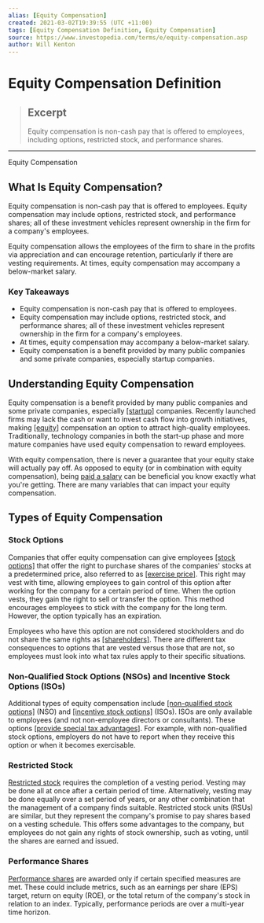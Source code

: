 ```yaml
---
alias: [Equity Compensation]
created: 2021-03-02T19:39:55 (UTC +11:00)
tags: [Equity Compensation Definition, Equity Compensation]
source: https://www.investopedia.com/terms/e/equity-compensation.asp
author: Will Kenton
---
```


# Equity Compensation Definition

> ## Excerpt
> Equity compensation is non-cash pay that is offered to employees, including options, restricted stock, and performance shares.

---

Equity Compensation
## What Is Equity Compensation?

Equity compensation is non-cash pay that is offered to employees. Equity compensation may include options, restricted stock, and performance shares; all of these investment vehicles represent ownership in the firm for a company's employees.

Equity compensation allows the employees of the firm to share in the profits via appreciation and can encourage retention, particularly if there are vesting requirements. At times, equity compensation may accompany a below-market salary.

### Key Takeaways

-   Equity compensation is non-cash pay that is offered to employees.
-   Equity compensation may include options, restricted stock, and performance shares; all of these investment vehicles represent ownership in the firm for a company's employees.
-   At times, equity compensation may accompany a below-market salary.
-   Equity compensation is a benefit provided by many public companies and some private companies, especially startup companies.

## Understanding Equity Compensation

Equity compensation is a benefit provided by many public companies and some private companies, especially [[startup]](https://www.investopedia.com/terms/s/startup.asp) companies. Recently launched firms may lack the cash or want to invest cash flow into growth initiatives, making [[equity]](https://www.investopedia.com/terms/e/equity.asp) compensation an option to attract high-quality employees. Traditionally, technology companies in both the start-up phase and more mature companies have used equity compensation to reward employees.

With equity compensation, there is never a guarantee that your equity stake will actually pay off. As opposed to equity (or in combination with equity compensation), being [paid a salary](https://www.investopedia.com/articles/personal-finance/031115/salary-vs-hourly-how-benefits-laws-differ.asp) can be beneficial you know exactly what you're getting. There are many variables that can impact your equity compensation.

## Types of Equity Compensation

### Stock Options

Companies that offer equity compensation can give employees [[stock options]](https://www.investopedia.com/terms/s/stockoption.asp) that offer the right to purchase shares of the companies' stocks at a predetermined price, also referred to as [[exercise price]](https://www.investopedia.com/terms/e/exerciseprice.asp). This right may vest with time, allowing employees to gain control of this option after working for the company for a certain period of time. When the option vests, they gain the right to sell or transfer the option. This method encourages employees to stick with the company for the long term. However, the option typically has an expiration.

Employees who have this option are not considered stockholders and do not share the same rights as [[shareholders]](https://www.investopedia.com/terms/s/shareholder.asp). There are different tax consequences to options that are vested versus those that are not, so employees must look into what tax rules apply to their specific situations.

### Non-Qualified Stock Options (NSOs) and Incentive Stock Options (ISOs)

Additional types of equity compensation include [[non-qualified stock options]](https://www.investopedia.com/terms/n/nso.asp) (NSO) and [[incentive stock options]](https://www.investopedia.com/terms/i/iso.asp) (ISOs). ISOs are only available to employees (and not non-employee directors or consultants). These options [[provide special tax advantages]](https://www.investopedia.com/articles/active-trading/061615/how-stock-options-are-taxed-reported.asp). For example, with non-qualified stock options, employers do not have to report when they receive this option or when it becomes exercisable.

### Restricted Stock

[Restricted stock](https://www.investopedia.com/terms/r/restrictedstock.asp) requires the completion of a vesting period. Vesting may be done all at once after a certain period of time. Alternatively, vesting may be done equally over a set period of years, or any other combination that the management of a company finds suitable. Restricted stock units (RSUs) are similar, but they represent the company's promise to pay shares based on a vesting schedule. This offers some advantages to the company, but employees do not gain any rights of stock ownership, such as voting, until the shares are earned and issued.

### Performance Shares

[Performance shares](https://www.investopedia.com/terms/p/performanceshares.asp) are awarded only if certain specified measures are met. These could include metrics, such as an earnings per share (EPS) target, return on equity (ROE), or the total return of the company's stock in relation to an index. Typically, performance periods are over a multi-year time horizon.

